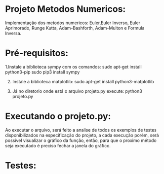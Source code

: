 # Projeto Metodos Numericos:
Implementação dos metodos numericos: Euler,Euler Inverso, Euler Aprimorado, Runge Kutta, Adam-Bashforth, Adam-Multon e Formula Inversa.

# Pré-requisitos:
1.Instale a biblioteca sympy com os comandos:
  sudo apt-get install python3-pip
  sudo pip3 install sympy
  
 2. Instale a biblioteca matplotlib:
  sudo apt-get install python3-matplotlib

3. Já no diretorio onde está o arquivo projeto.py execute:
  python3 projeto.py
 
 # Executando o projeto.py:
 Ao executar o arquivo, será feito a analise de todos os exemplos de testes disponibilizados na especificação do projeto, a cada execução porém, será possivel visualizar o gráfico da função, então, para que o proximo método seja executado é preciso fechar a janela do gráfico.
 
 # Testes:
 
